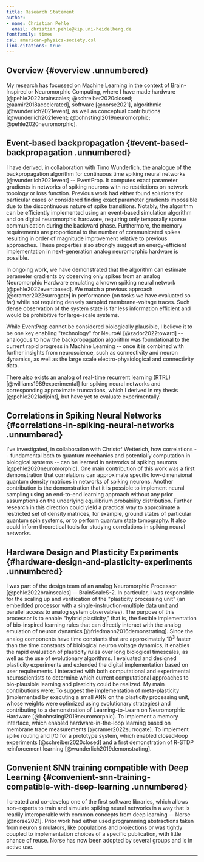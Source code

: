 ```yaml
---
title: Research Statement
author:
- name: Christian Pehle
  email: christian.pehle@kip.uni-heidelberg.de
fontfamily: times
csl: american-physics-society.csl
link-citations: true
---
```


## Overview {#overview .unnumbered}

My research has focussed on Machine Learning in the context of
Brain-Inspired or Neuromorphic Computing, where I have made hardware
[@pehle2022brainscales; @schreiber2020closed; @aamir2018accelerated],
software [@norse2021], algorithmic [@wunderlich2021event], as well as
conceptual contributions
[@wunderlich2021event; @bohnstingl2019neuromorphic; @pehle2020neuromorphic].

## Event-based backpropagation {#event-based-backpropagation .unnumbered}

I have derived, in collaboration with Timo Wunderlich, the analogue of
the backpropagation algorithm for continuous time spiking neural
networks [@wunderlich2021event] -- EventProp. It computes exact
parameter gradients in networks of spiking neurons with no restrictions
on network topology or loss function. Previous work had either found
solutions for particular cases or considered finding exact parameter
gradients impossible due to the discontinuous nature of spike
transitions. Notably, the algorithm can be efficiently implemented using
an event-based simulation algorithm and on digital neuromorphic
hardware, requiring only temporally sparse communication during the
backward phase. Furthermore, the memory requirements are proportional to
the number of communicated spikes resulting in order of magnitude
improvement relative to previous approaches. These properties also
strongly suggest an energy-efficient implementation in next-generation
analog neuromorphic hardware is possible.

In ongoing work, we have demonstrated that the algorithm can estimate
parameter gradients by observing only spikes from an analog Neuromorphic
Hardware emulating a known spiking neural network
[@pehle2022eventbased]. We match a previous approach
[@cramer2022surrogate] in performance (on tasks we have evaluated so
far) while not requiring densely sampled membrane-voltage traces. Such
dense observation of the system state is far less information efficient
and would be prohibitive for large-scale systems.

While EventProp cannot be considered biologically plausible, I believe
it to be one key enabling "technology" for NeuroAI [@zador2022toward] --
analogous to how the backpropagation algorithm was foundational to the
current rapid progress in Machine Learning -- once it is combined with
further insights from neuroscience, such as connectivity and neuron
dynamics, as well as the large scale electro-physiological and
connectivity data.

There also exists an analog of real-time recurrent learning (RTRL)
[@williams1989experimental] for spiking neural networks and
corresponding approximate truncations, which I derived in my thesis
[@pehle2021adjoint], but have yet to evaluate experimentally.

## Correlations in Spiking Neural Networks {#correlations-in-spiking-neural-networks .unnumbered}

I've investigated, in collaboration with Christof Wetterich, how
correlations -- fundamental both to quantum mechanics and potentially
computation in biological systems -- can be learned in networks of
spiking neurons [@pehle2020neuromorphic]. One main contribution of this
work was a first demonstration that correlations can approximate
specific low-dimensional quantum density matrices in networks of spiking
neurons. Another contribution is the demonstration that it is possible
to implement neural sampling using an end-to-end learning approach
without any prior assumptions on the underlying equilibrium probability
distribution. Further research in this direction could yield a practical
way to approximate a restricted set of density matrices, for example,
ground states of particular quantum spin systems, or to perform quantum
state tomography. It also could inform theoretical tools for studying
correlations in spiking neural networks.

## Hardware Design and Plasticity Experiments {#hardware-design-and-plasticity-experiments .unnumbered}

I was part of the design team of an analog Neuromorphic Processor
[@pehle2022brainscales] -- BrainScaleS-2. In particular, I was
responsible for the scaling up and verification of the "plasticity
processing unit" (an embedded processor with a
single-instruction-multiple data unit and parallel access to analog
system observables). The purpose of this processor is to enable "hybrid
plasticity," that is, the flexible implementation of bio-inspired
learning rules that can directly interact with the analog emulation of
neuron dynamics [@friedmann2016demonstrating]. Since the analog
components have time constants that are approximately $10^3$ faster than
the time constants of biological neuron voltage dynamics, it enables the
rapid evaluation of plasticity rules over long biological timescales, as
well as the use of evolutionary algorithms. I evaluated and designed
plasticity experiments and extended the digital implementation based on
user requirements. I interacted with both computational and experimental
neuroscientists to determine which current computational approaches to
bio-plausible learning and plasticity could be realized. My main
contributions were: To suggest the implementation of meta-plasticity
(implemented by executing a small ANN on the plasticity processing unit,
whose weights were optimized using evolutionary strategies) and
contributing to a demonstration of Learning-to-Learn on Neuromorphic
Hardware [@bohnstingl2019neuromorphic]. To implement a memory interface,
which enabled hardware-in-the-loop learning based on membrane trace
measurements [@cramer2022surrogate]. To implement spike routing and I/O
for a prototype system, which enabled closed-loop experiments
[@schreiber2020closed] and a first demonstration of R-STDP reinforcement
learning [@wunderlich2019demonstrating].

## Convenient SNN training compatible with Deep Learning {#convenient-snn-training-compatible-with-deep-learning .unnumbered}

I created and co-develop one of the first software libraries, which
allows non-experts to train and simulate spiking neural networks in a
way that is readily interoperable with common concepts from deep
learning -- Norse [@norse2021]. Prior work had either used programming
abstractions taken from neuron simulators, like populations and
projections or was tightly coupled to implementation choices of a
specific publication, with little chance of reuse. Norse has now been
adopted by several groups and is in active use.

---------------- 
